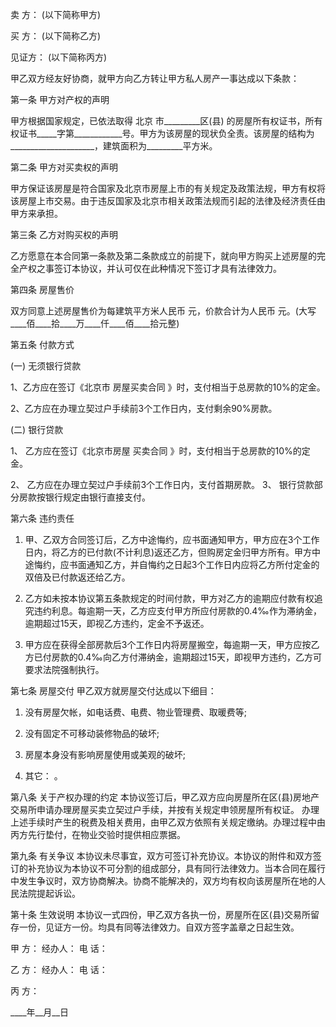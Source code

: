 
 


卖 方： (以下简称甲方)


买 方： (以下简称乙方)


见证方： (以下简称丙方)


甲乙双方经友好协商，就甲方向乙方转让甲方私人房产一事达成以下条款：


第一条 甲方对产权的声明


甲方根据国家规定，已依法取得
北京
市_________区(县) 的房屋所有权证书，所有权证书_____字第____________号。甲方为该房屋的现状负全责。该房屋的结构为 _____________________，建筑面积为_________平方米。


第二条 甲方对买卖权的声明


甲方保证该房屋是符合国家及北京市房屋上市的有关规定及政策法规，甲方有权将该房屋上市交易。由于违反国家及北京市相关政策法规而引起的法律及经济责任由甲方来承担。


第三条 乙方对购买权的声明


乙方愿意在本合同第一条款及第二条款成立的前提下，就向甲方购买上述房屋的完全产权之事签订本协议，并认可仅在此种情况下签订才具有法律效力。


第四条 房屋售价


双方同意上述房屋售价为每建筑平方米人民币 元，价款合计为人民币 元。(大写____佰____拾____万____仟____佰____拾元整)


第五条 付款方式


(一) 无须银行贷款


1、乙方应在签订《北京市
房屋买卖合同
》时，支付相当于总房款的10%的定金。


2、乙方应在办理立契过户手续前3个工作日内，支付剩余90%房款。


(二) 银行贷款


1、 乙方应在签订《北京市房屋
买卖合同
》时，支付相当于总房款的10%的定金。


2、 乙方应在办理立契过户手续前3个工作日内，支付首期房款。 3、 银行贷款部分房款按银行规定由银行直接支付。


第六条 违约责任


1. 甲、乙双方合同签订后，乙方中途悔约，应书面通知甲方，甲方应在3个工作日内，将乙方的已付款(不计利息)返还乙方，但购房定金归甲方所有。甲方中途悔约，应书面通知乙方，并自悔约之日起3个工作日内应将乙方所付定金的双倍及已付款返还给乙方。


2. 乙方如未按本协议第五条款规定的时间付款，甲方对乙方的逾期应付款有权追究违约利息。每逾期一天，乙方应支付甲方所应付房款的0.4‰作为滞纳金，逾期超过15天，即视乙方违约，定金不予返还。


3. 甲方应在获得全部房款后3个工作日内将房屋搬空，每逾期一天，甲方应按乙方已付房款的0.4‰向乙方付滞纳金，逾期超过15天，即视甲方违约，乙方可要求法院强制执行。


第七条 房屋交付 甲乙双方就房屋交付达成以下细目：


1) 没有房屋欠帐，如电话费、电费、物业管理费、取暖费等;


2) 没有固定不可移动装修物品的破坏;


3) 房屋本身没有影响房屋使用或美观的破坏;


4) 其它： 。


第八条 关于产权办理的约定 本协议签订后，甲乙双方应向房屋所在区(县)房地产交易所申请办理房屋买卖立契过户手续，并按有关规定申领房屋所有权证。 办理上述手续时产生的税费及相关费用，由甲乙双方依照有关规定缴纳。办理过程中由丙方先行垫付，在物业交验时提供相应票据。


第九条 有关争议 本协议未尽事宜，双方可签订补充协议。本协议的附件和双方签订的补充协议为本协议不可分割的组成部分，具有同行法律效力。当本合同在履行中发生争议时，双方协商解决。协商不能解决的，双方均有权向该房屋所在地的人民法院提起诉讼。


第十条 生效说明 本协议一式四份，甲乙双方各执一份，房屋所在区(县)交易所留存一份，见证方一份。均具有同等法律效力。自双方签字盖章之日起生效。


甲 方： 经办人： 电 话：


乙 方： 经办人： 电 话：


丙 方：


____年__月__日
 


 

 
 
 
 
 
  


  
 

  


  


  
 
 
 
 

